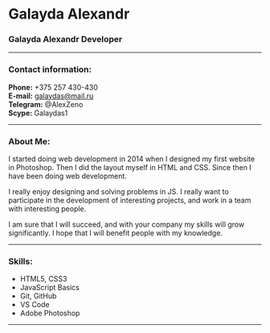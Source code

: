 # Galayda Alexandr
### Galayda Alexandr Developer

---

### Contact information:

**Phone:** +375 257 430-430<br>
**E-mail:** galaydas@mail.ru<br>
**Telegram:** @AlexZeno<br>
**Scype:** Galaydas1<br>

---

### About Me:

I started doing web development in 2014 when I designed my first website in Photoshop. Then I did the layout myself in HTML and CSS. Since then I have been doing web development.

I really enjoy designing and solving problems in JS. I really want to participate in the development of interesting projects, and work in a team with interesting people.

I am sure that I will succeed, and with your company my skills will grow significantly. I hope that I will benefit people with my knowledge.

---

### Skills:

* HTML5, CSS3
* JavaScript Basics
* Git, GitHub
* VS Code
* Adobe Photoshop

---